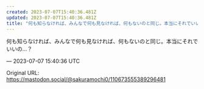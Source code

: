 ```yaml
---
created: 2023-07-07T15:40:36.481Z
updated: 2023-07-07T15:40:36.481Z
title: "何も知らなければ、みんなで何も見なければ、何もないのと同じ。本当にそれでいいの…？[...]"
---
```


<p>何も知らなければ、みんなで何も見なければ、何もないのと同じ。本当にそれでいいの…？</p>

&mdash; 2023-07-07 15:40:36 UTC

Original URL: https://mastodon.social/@sakuramochi0/110673555389296481
